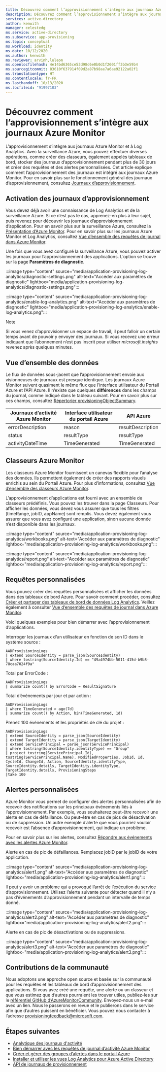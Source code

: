 ```yaml
---
title: Découvrez comment l’approvisionnement s’intègre aux journaux Azure Monitor dans Azure Active Directory.
description: Découvrez comment l’approvisionnement s’intègre aux journaux Azure Monitor dans Azure Active Directory.
services: active-directory
author: kenwith
manager: celestedg
ms.service: active-directory
ms.subservice: app-provisioning
ms.topic: conceptual
ms.workload: identity
ms.date: 10/12/2020
ms.author: kenwith
ms.reviewer: arvinh,luleon
ms.openlocfilehash: 4e14bd6365ce53d98d6e0b0d1f2601ff3b3e59b4
ms.sourcegitcommit: 83610f637914f09d2a87b98ae7a6ae92122a02f1
ms.translationtype: HT
ms.contentlocale: fr-FR
ms.lasthandoff: 10/13/2020
ms.locfileid: "91997103"
---
```

# <a name="understand-how-provisioning-integrates-with-azure-monitor-logs"></a>Découvrez comment l’approvisionnement s’intègre aux journaux Azure Monitor

L’approvisionnement s’intègre aux journaux Azure Monitor et à Log Analytics. Avec la surveillance Azure, vous pouvez effectuer diverses opérations, comme créer des classeurs, également appelés tableaux de bord, stocker des journaux d’approvisionnement pendant plus de 30 jours et créer des requêtes et des alertes personnalisées. Cet article explique comment l’approvisionnement des journaux est intégré aux journaux Azure Monitor. Pour en savoir plus sur le fonctionnement général des journaux d’approvisionnement, consultez [Journaux d’approvisionnement](../reports-monitoring/concept-provisioning-logs.md).

## <a name="enabling-provisioning-logs"></a>Activation des journaux d’approvisionnement

Vous devez déjà avoir une connaissance de Log Analytics et de la surveillance Azure. Si ce n’est pas le cas, apprenez-en plus à leur sujet, puis revenez pour découvrir les journaux d’approvisionnement d’application. Pour en savoir plus sur la surveillance Azure, consultez la [Présentation d’Azure Monitor](../../azure-monitor/overview.md). Pour en savoir plus sur les journaux Azure Monitor et Log Analytics, consultez [Vue d’ensemble des requêtes de journal dans Azure Monitor](../../azure-monitor/log-query/log-query-overview.md).

Une fois que vous avez configuré la surveillance Azure, vous pouvez activer les journaux pour l’approvisionnement des applications. L’option se trouve sur la page **Paramètres de diagnostic**.

:::image type="content" source="media/application-provisioning-log-analytics/diagnostic-settings.png" alt-text="Accéder aux paramètres de diagnostic" lightbox="media/application-provisioning-log-analytics/diagnostic-settings.png":::

:::image type="content" source="media/application-provisioning-log-analytics/enable-log-analytics.png" alt-text="Accéder aux paramètres de diagnostic" lightbox="media/application-provisioning-log-analytics/enable-log-analytics.png":::

> [!NOTE]
> Si vous venez d’approvisionner un espace de travail, il peut falloir un certain temps avant de pouvoir y envoyer des journaux. Si vous recevez une erreur indiquant que l’abonnement n’est pas inscrit pour utiliser *microsoft.insights* revenez après quelques minutes.
 
## <a name="understanding-the-data"></a>Vue d’ensemble des données
Le flux de données sous-jacent que l’approvisionnement envoie aux visionneuses de journaux est presque identique. Les journaux Azure Monitor suivent quasiment le même flux que l’interface utilisateur du Portail Azure et l’API Azure. Il n’existe que quelques **différences** dans les champs du journal, comme indiqué dans le tableau suivant. Pour en savoir plus sur ces champs, consultez [Répertorier provisioningObjectSummary](https://docs.microsoft.com/graph/api/provisioningobjectsummary-list?view=graph-rest-beta&tabs=http&preserve-view=true).

|Journaux d’activité Azure Monitor   |Interface utilisateur du portail Azure   |API Azure |
|----------|-----------|------------|
|errorDescription |reason |resultDescription |
|status |resultType |resultType |
|activityDateTime |TimeGenerated |TimeGenerated |


## <a name="azure-monitor-workbooks"></a>Classeurs Azure Monitor

Les classeurs Azure Monitor fournissent un canevas flexible pour l’analyse des données. Ils permettent également de créer des rapports visuels enrichis au sein du Portail Azure. Pour plus d’informations, consultez [Vue d’ensemble des classeurs Azure Monitor](../../azure-monitor/platform/workbooks-overview.md).

L’approvisionnement d’applications est fourni avec un ensemble de classeurs prédéfinis. Vous pouvez les trouver dans la page Classeurs. Pour afficher les données, vous devez vous assurer que tous les filtres (timeRange, jobID, appName) sont remplis. Vous devez également vous assurer que vous avez configuré une application, sinon aucune donnée n’est disponible dans les journaux.

:::image type="content" source="media/application-provisioning-log-analytics/workbooks.png" alt-text="Accéder aux paramètres de diagnostic" lightbox="media/application-provisioning-log-analytics/workbooks.png":::

:::image type="content" source="media/application-provisioning-log-analytics/report.png" alt-text="Accéder aux paramètres de diagnostic" lightbox="media/application-provisioning-log-analytics/report.png":::

## <a name="custom-queries"></a>Requêtes personnalisées

Vous pouvez créer des requêtes personnalisées et afficher les données dans des tableaux de bord Azure. Pour savoir comment procéder, consultez [Créer et partager des tableaux de bord de données Log Analytics](../../azure-monitor/log-query/get-started-queries.md). Veillez également à consulter [Vue d’ensemble des requêtes de journal dans Azure Monitor](../../azure-monitor/log-query/log-query-overview.md).

Voici quelques exemples pour bien démarrer avec l’approvisionnement d’applications.

Interroger les journaux d’un utilisateur en fonction de son ID dans le système source :
```kusto
AADProvisioningLogs
| extend SourceIdentity = parse_json(SourceIdentity)
| where tostring(SourceIdentity.Id) == "49a4974bb-5011-415d-b9b8-78caa7024f9a"
```

Total par ErrorCode :
```kusto
AADProvisioningLogs
| summarize count() by ErrorCode = ResultSignature
```

Total d’événements par jour et par action :
```kusto
AADProvisioningLogs
| where TimeGenerated > ago(7d)
| summarize count() by Action, bin(TimeGenerated, 1d)
```

Prenez 100 événements et les propriétés de clé du projet :
```kusto
AADProvisioningLogs
| extend SourceIdentity = parse_json(SourceIdentity)
| extend TargetIdentity = parse_json(TargetIdentity)
| extend ServicePrincipal = parse_json(ServicePrincipal)
| where tostring(SourceIdentity.identityType) == "Group"
| project tostring(ServicePrincipal.Id), tostring(ServicePrincipal.Name), ModifiedProperties, JobId, Id, CycleId, ChangeId, Action, SourceIdentity.identityType, SourceIdentity.details, TargetIdentity.identityType, TargetIdentity.details, ProvisioningSteps
|take 100
```

## <a name="custom-alerts"></a>Alertes personnalisées

Azure Monitor vous permet de configurer des alertes personnalisées afin de recevoir des notifications sur les principaux événements liés à l’approvisionnement. Par exemple, vous souhaiterez peut-être recevoir une alerte en cas de défaillance. Ou peut-être en cas de pics de désactivation ou de suppression. Un autre exemple d’alerte que vous pourriez vouloir recevoir est l’absence d’approvisionnement, qui indique un problème.

Pour en savoir plus sur les alertes, consultez [Répondre aux événements avec les alertes Azure Monitor](../../azure-monitor/learn/tutorial-response.md).

Alerte en cas de pic de défaillances. Remplacez jobID par le jobID de votre application.

:::image type="content" source="media/application-provisioning-log-analytics/alert1.png" alt-text="Accéder aux paramètres de diagnostic" lightbox="media/application-provisioning-log-analytics/alert1.png":::

Il peut y avoir un problème qui a provoqué l’arrêt de l’exécution du service d’approvisionnement. Utilisez l’alerte suivante pour détecter quand il n’y a pas d’événements d’approvisionnement pendant un intervalle de temps donné.

:::image type="content" source="media/application-provisioning-log-analytics/alert2.png" alt-text="Accéder aux paramètres de diagnostic" lightbox="media/application-provisioning-log-analytics/alert2.png":::

Alerte en cas de pic de désactivations ou de suppressions.

:::image type="content" source="media/application-provisioning-log-analytics/alert3.png" alt-text="Accéder aux paramètres de diagnostic" lightbox="media/application-provisioning-log-analytics/alert3.png":::


## <a name="community-contributions"></a>Contributions de la communauté

Nous adoptons une approche open source et basée sur la communauté pour les requêtes et les tableaux de bord d’approvisionnement des applications. Si vous avez créé une requête, une alerte ou un classeur et que vous estimez que d’autres pourraient les trouver utiles, publiez-les sur le [référentiel GitHub d’AzureMonitorCommunity](https://github.com/microsoft/AzureMonitorCommunity). Envoyez-nous un e-mail avec un lien. Nous le passerons en revue et le publierons dans le service afin que d’autres puissent en bénéficier. Vous pouvez nous contacter à l’adresse provisioningfeedback@microsoft.com.

## <a name="next-steps"></a>Étapes suivantes

- [Analytique des journaux d'activité](../reports-monitoring/howto-analyze-activity-logs-log-analytics.md)
- [Bien démarrer avec les requêtes de journal d’activité Azure Monitor](../../azure-monitor/log-query/get-started-queries.md)
- [Créer et gérer des groupes d’alertes dans le portail Azure](../../azure-monitor/platform/action-groups.md)
- [Installer et utiliser les vues Log Analytics pour Azure Active Directory](../reports-monitoring/howto-install-use-log-analytics-views.md)
- [API de journaux de provisionnement](https://docs.microsoft.com/graph/api/resources/provisioningobjectsummary?view=graph-rest-beta.md&preserve-view=true)
